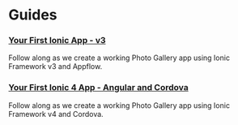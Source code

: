 ---
---

# Guides

### [Your First Ionic App - v3](/docs/developer-resources/guides/first-app-v3/intro)
Follow along as we create a working Photo Gallery app using Ionic Framework v3 and Appflow.

### [Your First Ionic 4 App - Angular and Cordova](/docs/developer-resources/guides/first-app-v4/intro)
Follow along as we create a working Photo Gallery app using Ionic Framework v4 and Cordova.
